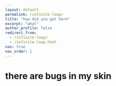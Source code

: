 ```yaml
---
layout: default
permalink: /infinite-loop/
title: "how did you get here"
excerpt: "what"
author_profile: false
redirect_from: 
  - /infinite-loop/
  - /infinite-loop.html
nav: true
nav_order: 1
---
```



# there are bugs in my skin